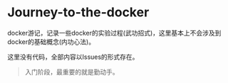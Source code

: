 # Journey-to-the-docker


docker游记，记录一些docker的实验过程(武功招式)，这里基本上不会涉及到docker的基础概念(内功心法)。

这里没有代码，全部内容以Issues的形式存在。


> 入门阶段，最重要的就是勤动手。
